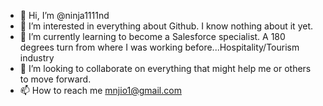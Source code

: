 - 👋 Hi, I’m @ninja1111nd
- 👀 I’m interested in everything about Github. I know nothing about it yet.
- 🌱 I’m currently learning to become a Salesforce specialist. A 180 degrees turn from where I was working before...Hospitality/Tourism industry
- 💞️ I’m looking to collaborate on everything that might help me or others to move forward.
- 📫 How to reach me mnjio1@gmail.com

<!---
ninja1111nd/ninja1111nd is a ✨ special ✨ repository because its `README.md` (this file) appears on your GitHub profile.
You can click the Preview link to take a look at your changes.
--->
